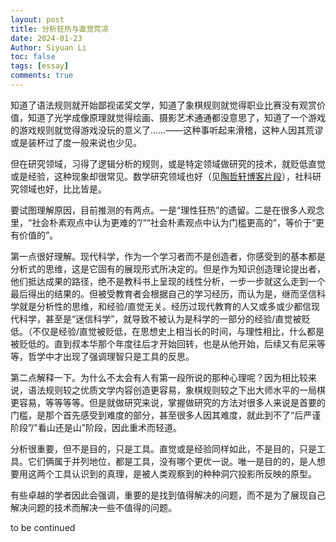 ```yaml
---
layout: post
title: 分析狂热与直觉荒凉
date: 2024-01-23
Author: Siyuan Li
toc: false
tags: [essay]
comments: true
--- 
```


知道了语法规则就开始鄙视诺奖文学，知道了象棋规则就觉得职业比赛没有观赏价值，知道了光学成像原理就觉得绘画、摄影艺术通通都没意思了，知道了一个游戏的游戏规则就觉得游戏没玩的意义了……——这种事听起来滑稽，这种人因其荒谬或是装杯过了度一般来说也少见。

但在研究领域，习得了逻辑分析的规则，或是特定领域做研究的技术，就贬低直觉或是经验，这种现象却很常见。数学研究领域也好（见[陶哲轩博客片段](https://github.com/ApolloLSY/Attic/blob/master/_posts/2023-12-19-Essay-My-humanistic-understanding-of-mathematics.md)），社科研究领域也好，比比皆是。

要试图理解原因，目前推测的有两点。一是“理性狂热”的遗留。二是在很多人观念里，“社会朴素观点中认为更难的”/““社会朴素观点中认为门槛更高的”，等价于“更有价值的”。

第一点很好理解。现代科学，作为一个学习者而不是创造者，你感受到的基本都是分析式的思维，这是它固有的展现形式所决定的。但是作为知识创造理论提出者，他们抵达成果的路径，绝不是教科书上呈现的线性分析，一步一步就这么走到一个最后得出的结果的。但被受教育者会根据自己的学习经历，而认为是，继而坚信科学就是分析性的思维，和经验/直觉无关。经历过现代教育的人又或多或少都信现代科学，甚至是“迷信科学”，就导致不被认为是科学的一部分的经验/直觉被贬低。（不仅是经验/直觉被贬低，在思想史上相当长的时间，与理性相比，什么都是被贬低的。直到叔本华那个年度往后才开始回转，也是从他开始，后续又有尼采等等，哲学中才出现了强调理智只是工具的反思。

第二点解释一下。为什么不太会有人有第一段所说的那种心理呢？因为相比较来说，语法规则较之优质文学内容创造更容易，象棋规则较之下出大师水平的一局棋更容易，等等等等。但是就做研究来说，掌握做研究的方法对很多人来说是首要的门槛，是那个首先感受到难度的部分，甚至很多人因其难度，就此到不了“后严谨阶段”/"看山还是山”阶段，因此重术而轻道。

分析很重要，但不是目的，只是工具。直觉或是经验同样如此，不是目的，只是工具。它们俩属于并列地位，都是工具，没有哪个更优一说。唯一是目的的，是人想要用这两个工具认识到的真理，是被人类观察到的种种洞穴投影所反映的原型。

有些卓越的学者因此会强调，重要的是找到值得解决的问题，而不是为了展现自己解决问题的技术而解决一些不值得的问题。

to be continued
